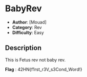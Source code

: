 # BabyRev
- **Author**: [Mouad]
- **Category**: Rev
- **Difficulty**: Easy 
## Description
This is Fetus rev not baby rev.

**Flag** : 42HN{f1rst_r3V_s3Cond_Word!}